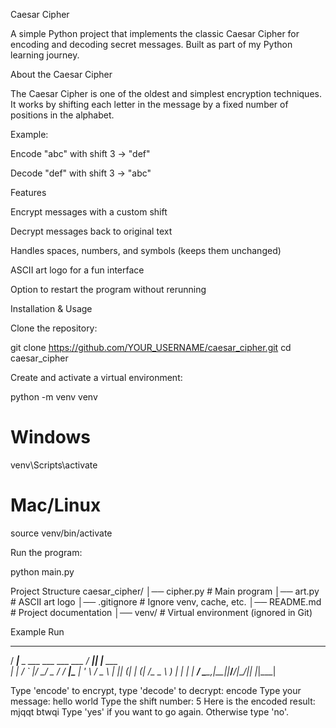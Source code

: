 Caesar Cipher

A simple Python project that implements the classic Caesar Cipher for encoding and decoding secret messages.
Built as part of my Python learning journey.

About the Caesar Cipher

The Caesar Cipher is one of the oldest and simplest encryption techniques.
It works by shifting each letter in the message by a fixed number of positions in the alphabet.

Example:

Encode "abc" with shift 3 → "def"

Decode "def" with shift 3 → "abc"

Features

Encrypt messages with a custom shift

Decrypt messages back to original text

Handles spaces, numbers, and symbols (keeps them unchanged)

ASCII art logo for a fun interface

Option to restart the program without rerunning

Installation & Usage

Clone the repository:

git clone https://github.com/YOUR_USERNAME/caesar_cipher.git
cd caesar_cipher


Create and activate a virtual environment:

python -m venv venv
# Windows
venv\Scripts\activate
# Mac/Linux
source venv/bin/activate


Run the program:

python main.py

Project Structure
caesar_cipher/
│── cipher.py       # Main program
│── art.py        # ASCII art logo
│── .gitignore    # Ignore venv, cache, etc.
│── README.md     # Project documentation
│── venv/         # Virtual environment (ignored in Git)

Example Run
   ____                         ____  _           
  / ___|__ _  ___ ___  ___ ___ / ___|| |__   ___  
 | |   / _` |/ __/ _ \/ __/ __|\___ \| '_ \ / _ \ 
 | |__| (_| | (_|  __/\__ \__ \ ___) | | | |  __/ 
  \____\__,_|\___\___||___/___/|____/|_| |_|\___| 

Type 'encode' to encrypt, type 'decode' to decrypt:
encode
Type your message:
hello world
Type the shift number:
5
Here is the encoded result: mjqqt btwqi
Type 'yes' if you want to go again. Otherwise type 'no'.